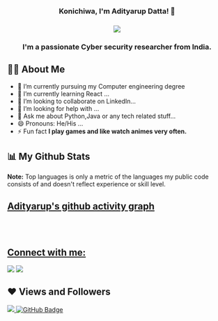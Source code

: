 <h3 align="center">Konichiwa, I'm Adityarup Datta! 👋 </h3>

<h3 align="center"><img src="https://gifimage.net/wp-content/uploads/2017/10/hi-anime-gif-11.gif"  ></h3>


<h3 align="center">I'm a passionate Cyber security researcher from India.</h3>


## 🙋‍♂️ About Me

- 🔭 I’m currently pursuing my Computer engineering degree
- 🌱 I’m currently learning React ...
- 👯 I’m looking to collaborate on LinkedIn...
- 🤔 I’m looking for help with ...
- 💬 Ask me about Python,Java or any tech related stuff...
- 😄 Pronouns: He/His ...
- ⚡ Fun fact **I play games and like watch animes very often.**

[](https://github-readme-streak-stats.herokuapp.com/?user=addycracker)

## 📊 My Github Stats

[](https://github-readme-stats.vercel.app/api?username=addycracker)
 
 
 
 
 <b>Note:</b> Top languages is only a metric of the languages my public code consists of and doesn't reflect experience or skill level.
<a href="https://github-readme-stats.vercel.app/api/top-langs/?username=addycracker&layout=compact">

 



## Adityarup's github activity graph
<a href="https://activity-graph.herokuapp.com/graph?username=addycracker&theme=dracula">
<br/>
<br/>

## Connect with me:
<p align="left">

<a href = "https://in.linkedin.com/in/adityarup-datta-775b7b1b3"><img src="https://img.icons8.com/fluent/48/000000/linkedin.png"/></a>
<a href = "https://twitter.com/adityarupd"><img src="https://img.icons8.com/fluent/48/000000/twitter.png"/></a>



</p>

## ❤ Views and Followers
<a href="https://github.com/Meghna-DAS/github-profile-views-counter">
    <img src="https://komarev.com/ghpvc/?username=addycracker">
</a>
<a href="https://github.com/addycracker?tab=followers"><img src="https://img.shields.io/github/followers/addycracker?label=Followers&style=social" alt="GitHub Badge"></a>
